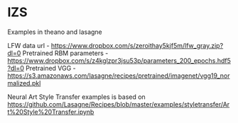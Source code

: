 # IZS
Examples in theano and lasagne

LFW data url - https://www.dropbox.com/s/zeroithay5kjf5m/lfw_gray.zip?dl=0
Pretrained RBM parameters - https://www.dropbox.com/s/z4kglzpr3jsu53p/parameters_200_epochs.hdf5?dl=0
Pretrained VGG - https://s3.amazonaws.com/lasagne/recipes/pretrained/imagenet/vgg19_normalized.pkl

Neural Art Style Transfer examples is based on https://github.com/Lasagne/Recipes/blob/master/examples/styletransfer/Art%20Style%20Transfer.ipynb
